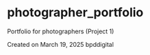 # photographer_portfolio
 Portfolio for photographers (Project 1)
 
 Created on March 19, 2025
 bpddigital
